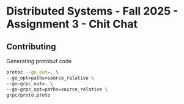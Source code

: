# Distributed Systems - Fall 2025 - Assignment 3 - Chit Chat

## Contributing
Generating protobuf code
```sh
protoc --go_out=. \
--go_opt=paths=source_relative \
--go-grpc_out=. \
--go-grpc_opt=paths=source_relative \
grpc/proto.proto
```